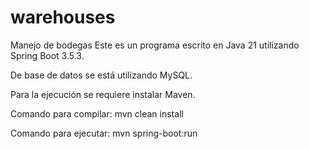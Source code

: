 # warehouses
Manejo de bodegas
Este es un programa escrito en Java 21 utilizando Spring Boot 3.5.3.

De base de datos se está utilizando MySQL.

Para la ejecución se requiere instalar Maven.

Comando para compilar: mvn clean install

Comando para ejecutar: mvn spring-boot:run
